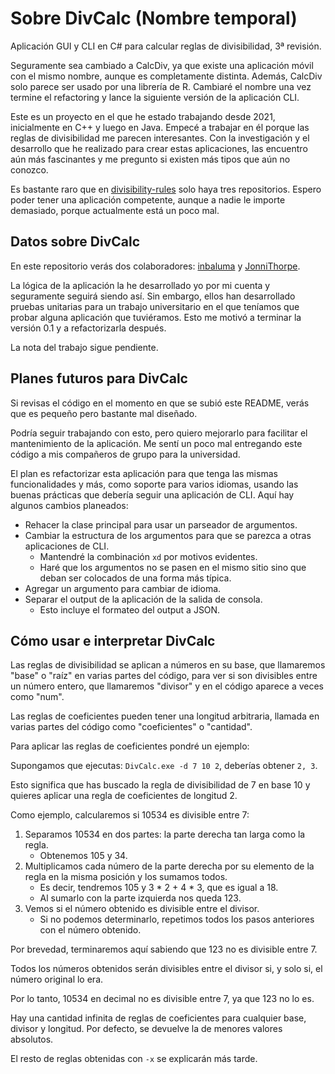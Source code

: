 # Sobre DivCalc (Nombre temporal)

Aplicación GUI y CLI en C# para calcular reglas de divisibilidad, 3ª revisión.

Seguramente sea cambiado a CalcDiv, ya que existe una aplicación móvil con el mismo nombre, aunque es completamente distinta. Además, CalcDiv solo parece ser usado por una librería de R. Cambiaré el nombre una vez termine el refactoring y lance la siguiente versión de la aplicación CLI.

Este es un proyecto en el que he estado trabajando desde 2021, inicialmente en C++ y luego en Java. Empecé a trabajar en él porque las reglas de divisibilidad me parecen interesantes. Con la investigación y el desarrollo que he realizado para crear estas aplicaciones, las encuentro aún más fascinantes y me pregunto si existen más tipos que aún no conozco.

Es bastante raro que en [divisibility-rules](https://github.com/topics/divisibility-rules) solo haya tres repositorios. Espero poder tener una aplicación competente, aunque a nadie le importe demasiado, porque actualmente está un poco mal.

## Datos sobre DivCalc

En este repositorio verás dos colaboradores: [inbaluma](https://github.com/inbaluma) y [JonniThorpe](https://github.com/JonniThorpe).

La lógica de la aplicación la he desarrollado yo por mi cuenta y seguramente seguirá siendo así. Sin embargo, ellos han desarrollado pruebas unitarias para un trabajo universitario en el que teníamos que probar alguna aplicación que tuviéramos. Esto me motivó a terminar la versión 0.1 y a refactorizarla después.

La nota del trabajo sigue pendiente.

## Planes futuros para DivCalc

Si revisas el código en el momento en que se subió este README, verás que es pequeño pero bastante mal diseñado.

Podría seguir trabajando con esto, pero quiero mejorarlo para facilitar el mantenimiento de la aplicación. Me sentí un poco mal entregando este código a mis compañeros de grupo para la universidad.

El plan es refactorizar esta aplicación para que tenga las mismas funcionalidades y más, como soporte para varios idiomas, usando las buenas prácticas que debería seguir una aplicación de CLI. Aquí hay algunos cambios planeados:
  - Rehacer la clase principal para usar un parseador de argumentos.
  - Cambiar la estructura de los argumentos para que se parezca a otras aplicaciones de CLI.
    - Mantendré la combinación `xd` por motivos evidentes.
    - Haré que los argumentos no se pasen en el mismo sitio sino que deban ser colocados de una forma más típica.
  - Agregar un argumento para cambiar de idioma.
  - Separar el output de la aplicación de la salida de consola.
    - Esto incluye el formateo del output a JSON.

## Cómo usar e interpretar DivCalc

Las reglas de divisibilidad se aplican a números en su base, que llamaremos "base" o "raíz" en varias partes del código, para ver si son divisibles entre un número entero, que llamaremos "divisor" y en el código aparece a veces como "num".

Las reglas de coeficientes pueden tener una longitud arbitraria, llamada en varias partes del código como "coeficientes" o "cantidad".

Para aplicar las reglas de coeficientes pondré un ejemplo:

Supongamos que ejecutas: `DivCalc.exe -d 7 10 2`, deberías obtener `2, 3`.

Esto significa que has buscado la regla de divisibilidad de 7 en base 10 y quieres aplicar una regla de coeficientes de longitud 2.

Como ejemplo, calcularemos si 10534 es divisible entre 7:

1. Separamos 10534 en dos partes: la parte derecha tan larga como la regla.
   - Obtenemos 105 y 34.
2. Multiplicamos cada número de la parte derecha por su elemento de la regla en la misma posición y los sumamos todos.
   - Es decir, tendremos 105 y 3 * 2 + 4 * 3, que es igual a 18.
   - Al sumarlo con la parte izquierda nos queda 123.
3. Vemos si el número obtenido es divisible entre el divisor.
   - Si no podemos determinarlo, repetimos todos los pasos anteriores con el número obtenido.

Por brevedad, terminaremos aquí sabiendo que 123 no es divisible entre 7.

Todos los números obtenidos serán divisibles entre el divisor si, y solo si, el número original lo era.

Por lo tanto, 10534 en decimal no es divisible entre 7, ya que 123 no lo es.

Hay una cantidad infinita de reglas de coeficientes para cualquier base, divisor y longitud. Por defecto, se devuelve la de menores valores absolutos.

El resto de reglas obtenidas con `-x` se explicarán más tarde.
